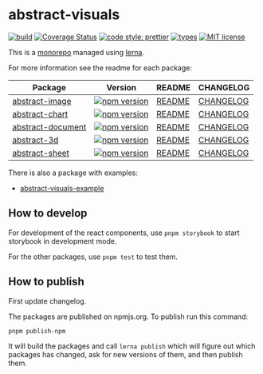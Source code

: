 # abstract-visuals

[![build][build-image]][build-url]
[![Coverage Status][codecov-image]][codecov-url]
[![code style: prettier][prettier-image]][prettier-url]
[![types][types-image]][types-url]
[![MIT license][license-image]][license-url]

This is a [monorepo](https://medium.com/@maoberlehner/monorepos-in-the-wild-33c6eb246cb9) managed using [lerna](https://lernajs.io/).

For more information see the readme for each package:

| Package                                         | Version                        | README                                         | CHANGELOG                                            |
| ----------------------------------------------- | ------------------------------ | ---------------------------------------------- | ---------------------------------------------------- |
| [abstract-image](packages/abstract-image)       | [![npm version][i-ai]][u-ai]   | [README](packages/abstract-image/README.md)    | [CHANGELOG](packages/abstract-image/CHANGELOG.md)    |
| [abstract-chart](packages/abstract-chart)       | [![npm version][i-ac]][u-ac]   | [README](packages/abstract-chart/README.md)    | [CHANGELOG](packages/abstract-chart/CHANGELOG.md)    |
| [abstract-document](packages/abstract-document) | [![npm version][i-ad]][u-ad]   | [README](packages/abstract-document/README.md) | [CHANGELOG](packages/abstract-document/CHANGELOG.md) |
| [abstract-3d](packages/abstract-3d)             | [![npm version][i-a3d]][u-a3d] | [README](packages/abstract-3d/README.md)       | [CHANGELOG](packages/abstract-3d/CHANGELOG.md)       |
| [abstract-sheet](packages/abstract-sheet)       | [![npm version][i-as]][u-as]   | [README](packages/abstract-sheet/README.md)    | [CHANGELOG](packages/abstract-sheet/CHANGELOG.md)    |

There is also a package with examples:

- [abstract-visuals-example](packages/abstract-visuals-example)

## How to develop

For development of the react components, use `pnpm storybook` to start storybook in development mode.

For the other packages, use `pnpm test` to test them.

## How to publish

First update changelog.

The packages are published on npmjs.org. To publish run this command:

```
pnpm publish-npm
```

It will build the packages and call `lerna publish` which will figure out which packages has changed, ask for new versions of them, and then publish them.

[build-image]: https://github.com/dividab/abstract-visuals/workflows/Build/badge.svg
[build-url]: https://github.com/dividab/abstract-visuals/actions?query=workflow%3ABuild+branch%3Amaster
[codecov-image]: https://codecov.io/gh/dividab/abstract-visuals/branch/master/graph/badge.svg
[codecov-url]: https://codecov.io/gh/dividab/abstract-visuals
[prettier-image]: https://img.shields.io/badge/code_style-prettier-ff69b4.svg?style=flat
[prettier-url]: https://github.com/prettier/prettier
[types-image]: https://img.shields.io/npm/types/scrub-js.svg
[types-url]: https://www.typescriptlang.org/
[license-image]: https://img.shields.io/github/license/dividab/abstract-visuals.svg?style=flat
[license-url]: https://opensource.org/licenses/MIT
[i-ai]: https://img.shields.io/npm/v/abstract-image.svg?style=flat
[u-ai]: https://www.npmjs.com/package/abstract-image
[i-ac]: https://img.shields.io/npm/v/abstract-chart.svg?style=flat
[u-ac]: https://www.npmjs.com/package/abstract-chart
[i-ad]: https://img.shields.io/npm/v/abstract-document.svg?style=flat
[u-ad]: https://www.npmjs.com/package/abstract-document
[i-a3d]: https://img.shields.io/npm/v/abstract-3d.svg?style=flat
[u-a3d]: https://www.npmjs.com/package/abstract-3d
[i-as]: https://img.shields.io/npm/v/abstract-sheet.svg?style=flat
[u-as]: https://www.npmjs.com/package/abstract-sheet
